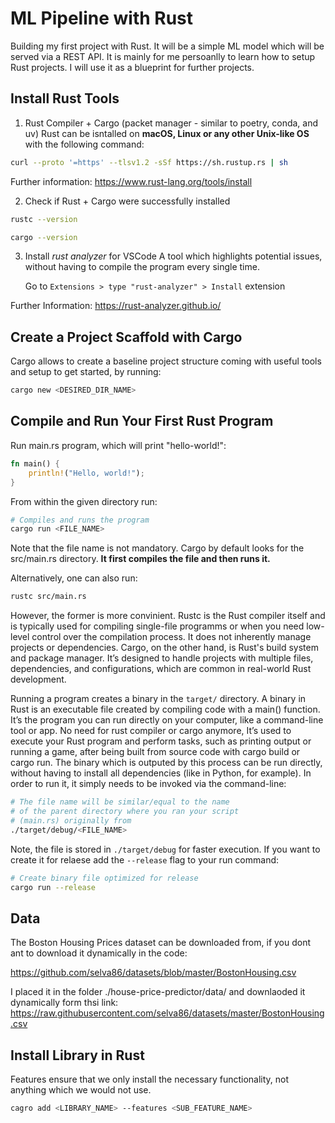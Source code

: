 # ML Pipeline with Rust

Building my first project with Rust. It will be a simple ML model which will be served via a REST API. It is mainly for me persoanlly to learn how to setup Rust projects. I will use it as a blueprint for further projects.

## Install Rust Tools

1. Rust Compiler + Cargo (packet manager - similar to poetry, conda, and uv)
   Rust can be isntalled on **macOS, Linux or any other Unix-like OS** with the following command:

```bash
curl --proto '=https' --tlsv1.2 -sSf https://sh.rustup.rs | sh
```

Further information: https://www.rust-lang.org/tools/install

2. Check if Rust + Cargo were successfully installed

```bash
rustc --version
```

```bash
cargo --version
```

3. Install _rust analyzer_ for VSCode
   A tool which highlights potential issues, without having to compile the program every single time.

   Go to `Extensions > type "rust-analyzer" > Install` extension

Further Information: https://rust-analyzer.github.io/

## Create a Project Scaffold with Cargo

Cargo allows to create a baseline project structure coming with useful tools and setup to get started, by running:

```bash
cargo new <DESIRED_DIR_NAME>
```

## Compile and Run Your First Rust Program

Run main.rs program, which will print "hello-world!":

```rust
fn main() {
    println!("Hello, world!");
}
```

From within the given directory run:

```bash
# Compiles and runs the program
cargo run <FILE_NAME>
```

Note that the file name is not mandatory. Cargo by default looks for the src/main.rs directory. **It first compiles the file and then runs it.**

Alternatively, one can also run:

```bash
rustc src/main.rs
```

However, the former is more convinient. Rustc is the Rust compiler itself and is typically used for compiling single-file programms or when you need low-level control over the compilation process. It does not inherently manage projects or dependencies. Cargo, on the other hand, is Rust's build system and package manager. It’s designed to handle projects with multiple files, dependencies, and configurations, which are common in real-world Rust development.

Running a program creates a binary in the `target/` directory. A binary in Rust is an executable file created by compiling code with a main() function. It’s the program you can run directly on your computer, like a command-line tool or app. No need for rust compiler or cargo anymore, It’s used to execute your Rust program and perform tasks, such as printing output or running a game, after being built from source code with cargo build or cargo run. The binary which is outputed by this process can be run directly, without having to install all dependencies (like in Python, for example). In order to run it, it simply needs to be invoked via the command-line:

```bash
# The file name will be similar/equal to the name
# of the parent directory where you ran your script
# (main.rs) originally from
./target/debug/<FILE_NAME>
```

Note, the file is stored in `./target/debug` for faster execution. If you want to create it for relaese add the `--release` flag to your run command:

```bash
# Create binary file optimized for release
cargo run --release
```

## Data

The Boston Housing Prices dataset can be downloaded from, if you dont ant to download it dynamically in the code:

https://github.com/selva86/datasets/blob/master/BostonHousing.csv

I placed it in the folder ./house-price-predictor/data/ and downlaoded it dynamically form thsi link: https://raw.githubusercontent.com/selva86/datasets/master/BostonHousing.csv

## Install Library in Rust

Features ensure that we only install the necessary functionality, not anything which we would not use.

```bash
cagro add <LIBRARY_NAME> --features <SUB_FEATURE_NAME>
```
